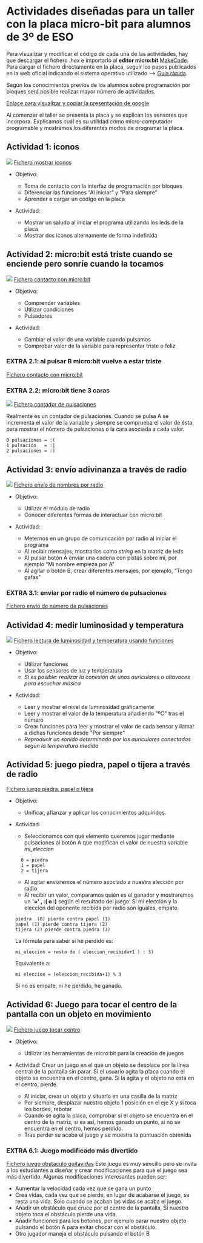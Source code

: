 # Actividades diseñadas para un taller con la placa micro-bit para alumnos de 3º de ESO 

Para visualizar y modificar el código de cada una de las actividades, hay que descargar el fichero *<nombre>.hex* e importarlo al **editor micro:bit** [MakeCode](https://makecode.microbit.org). Para cargar el fichero directamente en la placa, seguir los pasos publicados en la web oficial indicando el sistema operativo utilizado --> [Guía rápida](https://microbit.org/es/guide/quick). 

Según los conocimientos previos de los alumnos sobre programación por bloques será posible realizar mayor número de actividades.

[Enlace para visualizar y copiar la presentación de google](https://docs.google.com/presentation/d/1j4xP5-oa7zvDL3XxZdA3bBsSi9gRDceJg_TTGAm2ESc/edit?usp=sharing)

Al comenzar el taller se presenta la placa y se explican los sensores que incorpora. Explicamos cuál es su utilidad como micro-computador programable y mostramos los diferentes modos de programar la placa. 

## Actividad 1: iconos
![](simulacion-inicial.gif)
[Fichero mostrar iconos](http://github.com/ankgiel/Taller_micro-bit/blob/master/microbit-inicial.hex)
* Objetivo:
  * Toma de contacto con la interfaz de programación por bloques
  * Diferenciar las funciones “Al iniciar” y “Para siempre”
  * Aprender a cargar un código en la placa


* Actividad:
  * Mostrar un saludo al iniciar el programa utilizando los leds de la placa
  * Mostrar dos iconos alternamente de forma indefinida


## Actividad 2: micro:bit está triste cuando se enciende pero sonríe cuando la tocamos
![](simulacion-contacto_sencillo.gif)
[Fichero contacto con micro:bit](http://github.com/ankgiel/Taller_micro-bit/blob/master/microbit-contacto_sencillo.hex)
* Objetivo:
  * Comprender variables
  * Utilizar condiciones
  * Pulsadores

* Actividad: 
  * Cambiar el valor de una variable cuando pulsamos
  * Comprobar valor de la variable para representar triste o feliz

### EXTRA 2.1: al pulsar B micro:bit vuelve a estar triste
[Fichero contacto con micro:bit](http://github.com/ankgiel/Taller_micro-bit/blob/master/microbit-contacto_extra.hex)

### EXTRA 2.2: micro:bit tiene 3 caras
![](simulacion-contador_pulsaciones.gif)
[Fichero contador de pulsaciones](http://github.com/ankgiel/Taller_micro-bit/blob/master/microbit-contador_pulsaciones.hex)

Realmente es un contador de pulsaciones. Cuando se pulsa A se incrementa el valor de la variable y siempre se comprueba el valor de ésta para mostrar el número de pulsaciones o la cara asociada a cada valor.
```
0 pulsaciones = :(
1 pulsación   = :|
2 pulsaciones = :)
```

## Actividad 3: envío adivinanza a través de radio
![](simulacion-radio_envio_nombres.gif)
[Fichero envío de nombres por radio](https://github.com/ankgiel/Taller_micro-bit/blob/master/microbit-radio_nombres.hex)
* Objetivo:
  * Utilizar el módulo de radio
  * Conocer diferentes formas de interactuar con micro:bit
 
* Actividad:
  * Meternos en un grupo de comunicación por radio al iniciar el programa
  * Al recibir mensajes, mostrarlos como *string* en la matriz de leds 
  * Al pulsar botón A enviar una cadena con pistas sobre mí, por ejemplo “Mi nombre empieza por A”
  * Al agitar o botón B, crear diferentes mensajes, por ejemplo, “Tengo gafas”

### EXTRA 3.1: enviar por radio el número de pulsaciones
[Fichero envío de número de pulsaciones](http://github.com/ankgiel/Taller_micro-bit/blob/master/microbit-radio_contador_pulsaciones.hex)


## Actividad 4: medir luminosidad y temperatura
![](simulacion-nivel_luz_temp_musica.gif)
[Fichero lectura de luminosidad y temperatura usando funciones](http://github.com/ankgiel/Taller_micro-bit/blob/master/microbit-nivel_luz_temp_musica.hex)
* Objetivo:
  * Utilizar funciones
  * Usar los sensores de luz y temperatura
  * *Si es posible: realizar la conexión de unos auriculares o altavoces para escuchar música*

* Actividad:
  * Leer y mostrar el nivel de luminosidad gráficamente 
  * Leer y mostrar el valor de la temperatura añadiendo "ºC" tras el número
  * Crear funciones para leer y mostrar el valor de cada sensor y llamar a dichas funciones desde "Por siempre"
  * *Reproducir un sonido determinado por los auriculares conectados según la temperatura medida*


## Actividad 5: juego piedra, papel o tijera a través de radio
[Fichero juego piedra, papel o tijera](http://github.com/ankgiel/Taller_micro-bit/blob/master/microbit-juego_piedra_papel_tijeras.hex)
* Objetivo: 
  * Unificar, afianzar y aplicar los conocimientos adquiridos. 

* Actividad:
  * Seleccionamos con qué elemento queremos jugar mediante pulsaciones al botón A que modifican el valor de nuestra variable *mi_eleccion*
  ```
    0 = piedra
    1 = papel
    2 = tijera
  ```
  * Al agitar enviaremos el número asociado a nuestra elección por radio
  * Al recibir un valor, comparamos quién es el ganador y mostraremos un **'=' , :(  o  :)** según el resultado del juego:
  Si mi elección y la elección del oponente recibida por radio son iguales, empate.
  ```
  piedra  (0) pierde contra papel (1)
  papel (1) pierde contra tijera (2)
  tijera (2) pierde contra piedra (3)
  ```
  La fórmula para saber si he perdido es: 
  ```
  mi_eleccion = resto de ( eleccion_recibida+1 ) : 3)
  ```
  Equivalente a:
  ```
  mi eleccion = (eleccion_recibida+1) % 3
  ```
  Si no es empate, ni he perdido, he ganado. 
  
  
## Actividad 6: Juego para tocar el centro de la pantalla con un objeto en movimiento
![](simulacion-juego_tocar_centro.gif)
[Fichero juego tocar centro](http://github.com/ankgiel/Taller_micro-bit/blob/master/microbit-juego_tocar_centro.hex)
* Objetivo:
  * Utilizar las herramientas de micro:bit para la creación de juegos

* Actividad: 
 Crear un juego en el que un objeto se desplace por la línea central de la pantalla sin parar. Si el usuario agita la placa cuando el objeto se encuentra en el centro, gana. Si la agita y el objeto no está en el centro, pierde. 
  * Al iniciar, crear un objeto y situarlo en una casilla de la matriz
  * Por siempre, desplazar nuestro objeto 1 posición en el eje X y si toca los bordes, rebotar
  * Cuando se agita la placa, comprobar si el objeto se encuentra en el centro de la matriz, si es así, hemos ganado un punto, si no se encuentra en el centro, hemos perdido. 
  * Tras perder se acaba el juego y se muestra la puntuación obtenida

### EXTRA 6.1: Juego modificado más divertido
[Fichero juego obstaculo quitavidas](http://github.com/ankgiel/Taller_micro-bit/blob/master/microbit-juego_malo_quitavidas.hex)
Este juego es muy sencillo pero se invita a los estudiantes a diseñar y crear modificaciones para que el juego sea más divertido. Algunas modificaciones interesantes pueden ser:
* Aumentar la velocidad cada vez que se gana un punto
* Crea vidas, cada vez que se pierde, en lugar de acabarse el juego, se resta una vida. Solo cuando se acaban las vidas se acaba el juego. 
* Añadir un obstáculo que cruce por el centro de la pantalla, Si nuestro objeto toca el obstáculo pierde una vida.  
* Añadir funciones para los botones, por ejemplo parar nuestro objeto pulsando el botón A para evitar chocar con el obstáculo. 
* Otro jugador maneja el obstáculo pulsando el botón B
